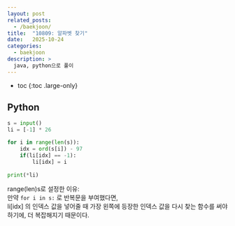 ```yaml
---
layout: post
related_posts:
  - /baekjoon/
title:  "10809: 알파벳 찾기"
date:   2025-10-24
categories:
  - baekjoon
description: >
  java, python으로 풀이
---
```

* toc
{:toc .large-only}

## Python

```python
s = input()
li = [-1] * 26

for i in range(len(s)): 
    idx = ord(s[i]) - 97
    if(li[idx] == -1):
        li[idx] = i
        
print(*li)
```
range(len)s로 설정한 이유:      
만약 `for i in s:` 로 반복문을 부여했다면,      
li[idx] 의 인덱스 값을 넣어줄 때 가장 왼쪽에 등장한 인덱스 값을 다시 찾는 함수를 써야하기에, 
더 복잡해지기 때문이다. 